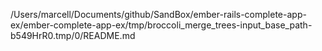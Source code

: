 /Users/marcell/Documents/github/SandBox/ember-rails-complete-app-ex/ember-complete-app-ex/tmp/broccoli_merge_trees-input_base_path-b549HrR0.tmp/0/README.md